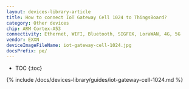 ```yaml
---
layout: devices-library-article
title: How to connect IoT Gateway Cell 1024 to ThingsBoard?
category: Other devices
chip: ARM Cortex-A53
connectivity: Ethernet, WIFI, Bluetooth, SIGFOX, LoraWAN, 4G, 5G
vendor: EXXN
deviceImageFileName: iot-gateway-cell-1024.jpg
docsPrefix: pe/
---
```


* TOC
{:toc}

{% include /docs/devices-library/guides/iot-gateway-cell-1024.md %}